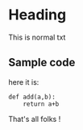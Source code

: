 # Heading
This is normal txt

## Sample code

here it is:

```
def add(a,b):
    return a+b
```

That's all folks !
